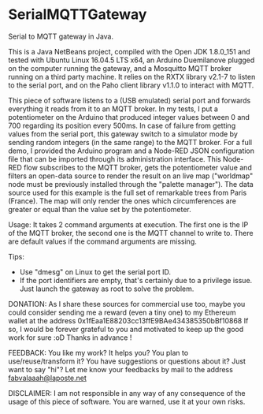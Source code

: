 # SerialMQTTGateway
Serial to MQTT gateway in Java.

This is a Java NetBeans project, compiled with the Open JDK 1.8.0_151 and tested
with Ubuntu Linux 16.04.5 LTS x64, an Arduino Duemilanove plugged on the
computer running the gateway, and a Mosquitto MQTT broker running on a third
party machine. It relies on the RXTX library v2.1-7 to listen to the serial
port, and on the Paho client library v1.1.0 to interact with MQTT.

This piece of software listens to a (USB emulated) serial port and forwards
everything it reads from it to an MQTT broker. In my tests, I put a
potentiometer on the Arduino that produced integer values between 0 and 700
regarding its position every 500ms. In case of failure from getting values from
the serial port, this gateway switch to a simulator mode by sending random
integers (in the same range) to the MQTT broker.
For a full demo, I provided the Arduino program and a Node-RED JSON
configuration file that can be imported through its administration interface.
This Node-RED flow subscribes to the MQTT broker, gets the potentiometer value
and filters an open-data source to render the result on an live map ("worldmap"
node must be previously installed through the "palette manager"). The data
source used for this example is the full set of remarkable trees from Paris
(France). The map will only render the ones which circumferences are greater or
equal than the value set by the potentiometer.

Usage: It takes 2 command arguments at execution. The first one is the IP of the
MQTT broker, the second one is the MQTT channel to write to. There are default
values if the command arguments are missing.

Tips:
- Use "dmesg" on Linux to get the serial port ID.
- If the port identifiers are empty, that's certainly due to a privilege issue.
Just launch the gateway as root to solve the problem.

DONATION:
As I share these sources for commercial use too, maybe you could consider
sending me a reward (even a tiny one) to my Ethereum wallet at the address
0x1fEaa1E88203cc13ffE9BAe434385350bBf10868
If so, I would be forever grateful to you and motivated to keep up the good work
for sure :oD Thanks in advance !

FEEDBACK:
You like my work? It helps you? You plan to use/reuse/transform it? You have
suggestions or questions about it? Just want to say "hi"? Let me know your
feedbacks by mail to the address fabvalaaah@laposte.net

DISCLAIMER:
I am not responsible in any way of any consequence of the usage of this piece of
software. You are warned, use it at your own risks.